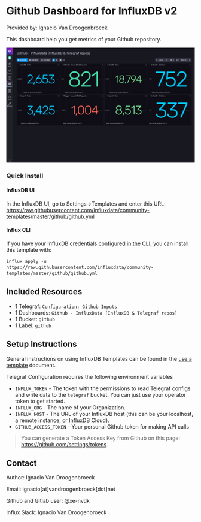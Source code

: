 # Github Dashboard for InfluxDB v2

Provided by: Ignacio Van Droogenbroeck

This dashboard help you get metrics of your Github repository. 

![Dashboard Screenshot](screenshot.png)

### Quick Install

#### InfluxDB UI

In the InfluxDB UI, go to Settings->Templates and enter this URL: https://raw.githubusercontent.com/influxdata/community-templates/master/github/github.yml

#### Influx CLI
If you have your InfluxDB credentials [configured in the CLI](https://v2.docs.influxdata.com/v2.0/reference/cli/influx/config/), you can install this template with:

```
influx apply -u https://raw.githubusercontent.com/influxdata/community-templates/master/github/github.yml
```

## Included Resources

  - 1 Telegraf: `Configuration: Github Inputs`
  - 1 Dashboards: `Github - InfluxData [InfluxDB & Telegraf repos]`
  - 1 Bucket: `github`
  - 1 Label: `github`

## Setup Instructions

General instructions on using InfluxDB Templates can be found in the [use a template](../docs/use_a_template.md) document.
    
Telegraf Configuration requires the following environment variables
  - `INFLUX_TOKEN` - The token with the permissions to read Telegraf configs and write data to the `telegraf` bucket. You can just use your operator token to get started.
  - `INFLUX_ORG` - The name of your Organization.
  - `INFLUX_HOST` - The URL of your InfluxDB host (this can be your localhost, a remote instance, or InfluxDB Cloud).
  - `GITHUB_ACCESS_TOKEN` - Your personal Github token for making API calls

> You can generate a Token Access Key from Github on this page: https://github.com/settings/tokens. 

## Contact

Author: Ignacio Van Droogenbroeck

Email: ignacio[at]vandroogenbroeck[dot]net

Github and Gitlab user: @xe-nvdk 

Influx Slack: Ignacio Van Droogenbroeck

